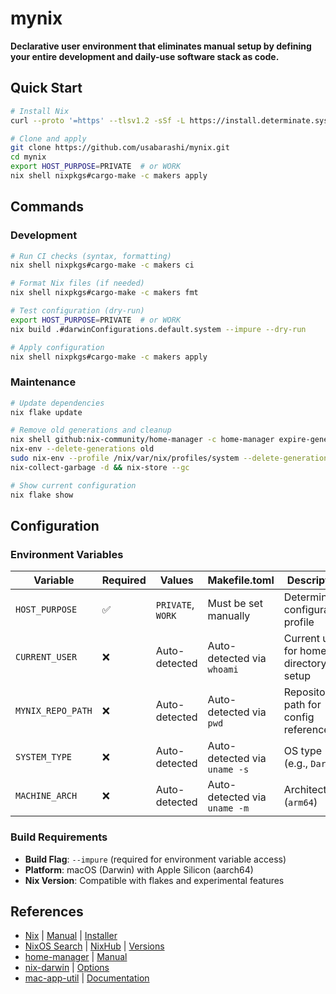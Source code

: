 # mynix

**Declarative user environment that eliminates manual setup by defining your entire development and daily-use software stack as code.**

## Quick Start

```bash
# Install Nix
curl --proto '=https' --tlsv1.2 -sSf -L https://install.determinate.systems/nix | sh -s -- install

# Clone and apply
git clone https://github.com/usabarashi/mynix.git
cd mynix
export HOST_PURPOSE=PRIVATE  # or WORK
nix shell nixpkgs#cargo-make -c makers apply
```

## Commands

### Development
```bash
# Run CI checks (syntax, formatting)
nix shell nixpkgs#cargo-make -c makers ci

# Format Nix files (if needed)
nix shell nixpkgs#cargo-make -c makers fmt

# Test configuration (dry-run)
export HOST_PURPOSE=PRIVATE  # or WORK
nix build .#darwinConfigurations.default.system --impure --dry-run

# Apply configuration
nix shell nixpkgs#cargo-make -c makers apply
```

### Maintenance
```bash
# Update dependencies
nix flake update

# Remove old generations and cleanup
nix shell github:nix-community/home-manager -c home-manager expire-generations now
nix-env --delete-generations old
sudo nix-env --profile /nix/var/nix/profiles/system --delete-generations old
nix-collect-garbage -d && nix-store --gc

# Show current configuration
nix flake show
```

## Configuration

### Environment Variables

| Variable | Required | Values | Makefile.toml | Description |
|----------|----------|--------|---------------|-------------|
| `HOST_PURPOSE` | ✅ | `PRIVATE`, `WORK` | Must be set manually | Determines configuration profile |
| `CURRENT_USER` | ❌ | Auto-detected | Auto-detected via `whoami` | Current user for home directory setup |
| `MYNIX_REPO_PATH` | ❌ | Auto-detected | Auto-detected via `pwd` | Repository path for config references |
| `SYSTEM_TYPE` | ❌ | Auto-detected | Auto-detected via `uname -s` | OS type (e.g., `Darwin`) |
| `MACHINE_ARCH` | ❌ | Auto-detected | Auto-detected via `uname -m` | Architecture (`arm64`) |

### Build Requirements

- **Build Flag**: `--impure` (required for environment variable access)
- **Platform**: macOS (Darwin) with Apple Silicon (aarch64)
- **Nix Version**: Compatible with flakes and experimental features

## References

- [Nix](https://nixos.org/) | [Manual](https://nixos.org/manual/nix/stable/) | [Installer](https://github.com/DeterminateSystems/nix-installer)
- [NixOS Search](https://search.nixos.org/packages) | [NixHub](https://www.nixhub.io/) | [Versions](https://lazamar.co.uk/nix-versions/)
- [home-manager](https://github.com/nix-community/home-manager) | [Manual](https://nix-community.github.io/home-manager/)
- [nix-darwin](https://github.com/LnL7/nix-darwin) | [Options](https://daiderd.com/nix-darwin/manual/)
- [mac-app-util](https://github.com/hraban/mac-app-util) | [Documentation](https://github.com/hraban/mac-app-util/blob/main/README.md)
